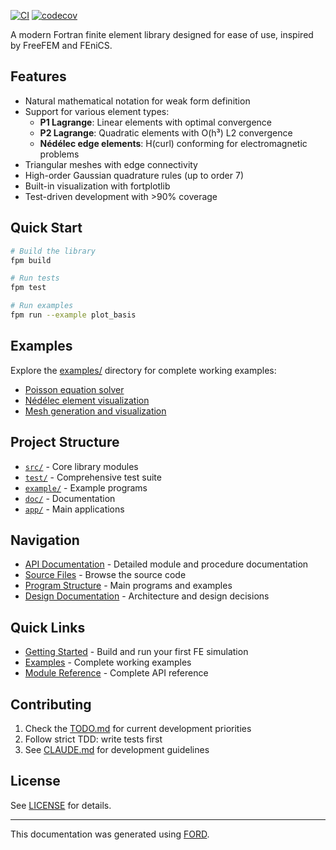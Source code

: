 [![CI](https://github.com/itpplasma/fortfem/actions/workflows/ci.yml/badge.svg)](https://github.com/itpplasma/fortfem/actions/workflows/ci.yml)
[![codecov](https://codecov.io/gh/itpplasma/fortfem/branch/main/graph/badge.svg?token=CODECOV_TOKEN)](https://codecov.io/gh/itpplasma/fortfem)

A modern Fortran finite element library designed for ease of use, inspired by FreeFEM and FEniCS.

## Features

- Natural mathematical notation for weak form definition
- Support for various element types:
  - **P1 Lagrange**: Linear elements with optimal convergence
  - **P2 Lagrange**: Quadratic elements with O(h³) L2 convergence
  - **Nédélec edge elements**: H(curl) conforming for electromagnetic problems
- Triangular meshes with edge connectivity
- High-order Gaussian quadrature rules (up to order 7)
- Built-in visualization with fortplotlib
- Test-driven development with >90% coverage

## Quick Start

```bash
# Build the library
fpm build

# Run tests
fpm test

# Run examples
fpm run --example plot_basis
```

## Examples

Explore the [examples/](https://github.com/itpplasma/fortfem/tree/main/example) directory for complete working examples:

- [Poisson equation solver](https://github.com/itpplasma/fortfem/blob/main/example/poisson_2d.f90)
- [Nédélec element visualization](https://github.com/itpplasma/fortfem/blob/main/example/plot_basis.f90)
- [Mesh generation and visualization](https://github.com/itpplasma/fortfem/blob/main/example/mesh_2d_demo.f90)

## Project Structure

- [`src/`](https://github.com/itpplasma/fortfem/tree/main/src) - Core library modules
- [`test/`](https://github.com/itpplasma/fortfem/tree/main/test) - Comprehensive test suite
- [`example/`](https://github.com/itpplasma/fortfem/tree/main/example) - Example programs
- [`doc/`](https://github.com/itpplasma/fortfem/tree/main/doc) - Documentation
- [`app/`](https://github.com/itpplasma/fortfem/tree/main/app) - Main applications

## Navigation

- [API Documentation](./modules.html) - Detailed module and procedure documentation
- [Source Files](./sourcefile/index.html) - Browse the source code
- [Program Structure](./program/index.html) - Main programs and examples
- [Design Documentation](./page/design/index.html) - Architecture and design decisions

## Quick Links

- [Getting Started](./page/quickstart.html) - Build and run your first FE simulation
- [Examples](./page/examples/index.html) - Complete working examples
- [Module Reference](./modules.html) - Complete API reference

## Contributing

1. Check the [TODO.md](https://github.com/itpplasma/fortfem/blob/main/TODO.md) for current development priorities
2. Follow strict TDD: write tests first
3. See [CLAUDE.md](https://github.com/itpplasma/fortfem/blob/main/CLAUDE.md) for development guidelines

## License

See [LICENSE](https://github.com/itpplasma/fortfem/blob/main/LICENSE) for details.

---

This documentation was generated using [FORD](https://github.com/Fortran-FOSS-Programmers/ford).